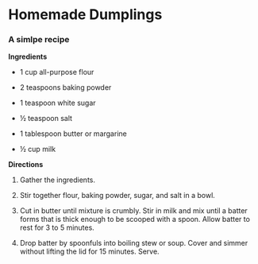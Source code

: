 # Homemade Dumplings

### A simlpe recipe

**Ingredients**

- 1 cup all-purpose flour

- 2 teaspoons baking powder

- 1 teaspoon white sugar

- ½ teaspoon salt

- 1 tablespoon butter or margarine

- ½ cup milk 

**Directions**
1. Gather the ingredients.

2. Stir together flour, baking powder, sugar, and salt in a bowl.

3. Cut in butter until mixture is crumbly. Stir in milk and mix until a batter forms that is thick enough to be scooped with a spoon. Allow batter to rest for 3 to 5 minutes.

4. Drop batter by spoonfuls into boiling stew or soup. Cover and simmer without lifting the lid for 15 minutes. Serve.